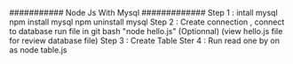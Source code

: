 ########### Node Js With Mysql #############
Step 1 : intall mysql 
         npm install mysql
         npm uninstall mysql
Step 2 : Create connection , connect to database
         run file in git bash  "node hello.js" (Optionnal) (view hello.js file for review database file)
Step 3 : Create Table
Ster 4 : Run read one by on as node table.js 
         